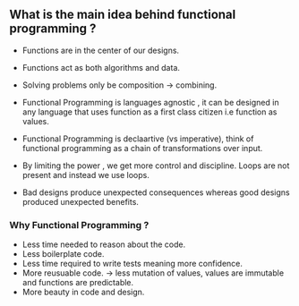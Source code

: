 ## What is the main idea behind functional programming ?

- Functions are in the center of our designs.
- Functions act as both algorithms and data.
- Solving problems only be composition -> combining.

- Functional Programming is languages agnostic , it can be designed in any language that uses function as a first class citizen i.e function as values.

- Functional Programming is declaartive (vs imperative), think of functional programming as a chain of transformations over input.

- By limiting the power , we get more control and discipline. Loops are not present and instead we use loops.

- Bad designs produce unexpected consequences whereas good designs produced unexpected benefits.

### Why Functional Programming ?

- Less time needed to reason about the code.
- Less boilerplate code.
- Less time required to write tests meaning more confidence.
- More reusuable code. -> less mutation of values, values are immutable and functions are predictable.
- More beauty in code and design.
